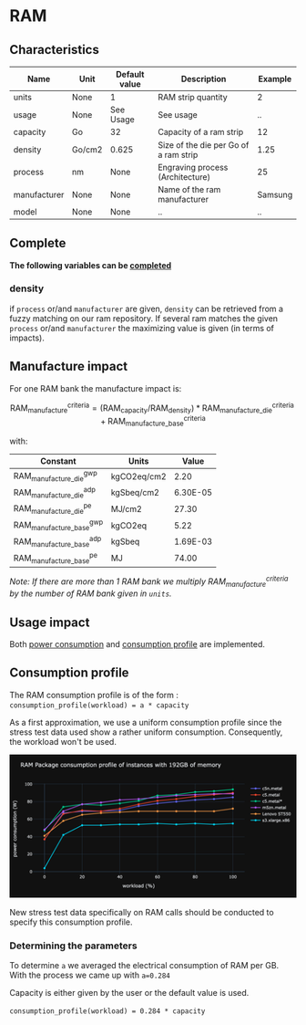 # RAM

## Characteristics

| Name             | Unit   | Default value | Description                           | Example |
|------------------|--------|---------------|---------------------------------------|---------|
| units            | None   | 1             | RAM strip quantity                    | 2       |
| usage            | None   | See Usage     | See usage                             | ..      |
| capacity         | Go     | 32            | Capacity of a ram strip               | 12      |
| density          | Go/cm2 | 0.625         | Size of the die per Go of a ram strip | 1.25    |
| process          | nm     | None          | Engraving process (Architecture)      | 25      |
| manufacturer     | None   | None          | Name of the ram manufacturer          | Samsung |
| model            | None   | None          | ..                                    | ..      |


## Complete

**The following variables can be [completed](../auto_complete.md)**

### density

if ```process``` or/and ```manufacturer``` are given, ```density``` can be retrieved from a fuzzy matching on our ram repository.
If several ram matches the given ```process``` or/and ```manufacturer``` the maximizing value is given (in terms of impacts).

## Manufacture impact

For one RAM bank the manufacture impact is:

$$
\text{RAM}_\text{manufacture}^\text{criteria} = (\text{RAM}_{\text{capacity}} / \text{RAM}_{\text{density}}) * \text{RAM}_\text{manufacture_die}^\text{criteria} + \text{RAM}_\text{manufacture_base}^\text{criteria}
$$

with:

| Constant                                        | Units       | Value      |
|-------------------------------------------------|-------------|------------|
| $\text{RAM}_\text{manufacture_die}^\text{gwp}$  | kgCO2eq/cm2 | 2.20       |
| $\text{RAM}_\text{manufacture_die}^\text{adp}$  | kgSbeq/cm2  | 6.30E-05   |
| $\text{RAM}_\text{manufacture_die}^\text{pe}$   | MJ/cm2      | 27.30      |
| $\text{RAM}_\text{manufacture_base}^\text{gwp}$ | kgCO2eq     | 5.22       |
| $\text{RAM}_\text{manufacture_base}^\text{adp}$ | kgSbeq      | 1.69E-03   |
| $\text{RAM}_\text{manufacture_base}^\text{pe}$  | MJ          | 74.00      |

_Note: If there are more than 1 RAM bank we multiply $\text{RAM}_\text{manufacture}^\text{criteria}$ by the number of RAM bank given in `units`._


## Usage impact

Both [power consumption](../usage/elec_conso.md) and [consumption profile](../consumption_profile.md) are implemented.

## Consumption profile

The RAM consumption profile is of the form : ```consumption_profile(workload) = a * capacity```

As a first approximation, we use a uniform consumption profile since the stress test data used show a rather uniform
consumption. Consequently, the workload won't be used.

![cp_ram.png](cp_ram.png)

New stress test data specifically on RAM calls should be conducted to specify this consumption profile.

### Determining the parameters

To determine ```a``` we averaged the electrical consumption of RAM per GB. With the process we came up with ```a=0.284```

Capacity is either given by the user or the default value is used.

```consumption_profile(workload) = 0.284 * capacity```
